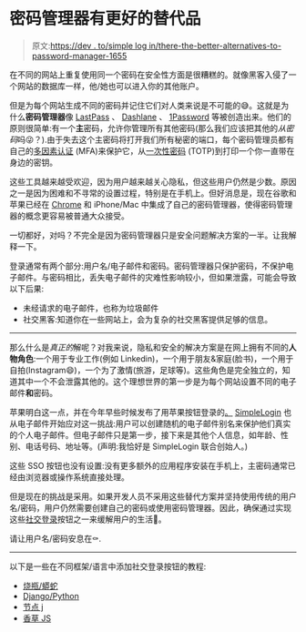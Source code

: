 # 密码管理器有更好的替代品

> 原文:[https://dev . to/simple log in/there-the-better-alternatives-to-password-manager-1655](https://dev.to/simplelogin/there-are-better-alternatives-to-password-manager-1655)

在不同的网站上重复使用同一个密码在安全性方面是很糟糕的。就像黑客入侵了一个网站的数据库一样，他/她也可以进入你的其他账户。

但是为每个网站生成不同的密码并记住它们对人类来说是不可能的😅。这就是为什么**密码管理器**像 [LastPass](https://www.lastpass.com) 、 [Dashlane](https://www.dashlane.com) 、 [1Password](https://1password.com) 等被创造出来。他们的原则很简单:有一个**主**密码，允许你管理所有其他密码(那么我们应该把其他的*从密码*吗😜？).由于失去这个主密码将打开我们所有秘密的端口，每个密码管理员都有自己的[多因素认证](https://en.wikipedia.org/wiki/Multi-factor_authentication) (MFA)来保护它，从[一次性密码](https://en.wikipedia.org/wiki/Time-based_One-time_Password_algorithm) (TOTP)到打印一个你一直带在身边的密钥。

这些工具越来越受欢迎，因为用户越来越关心隐私，但这些用户仍然是少数。原因之一是因为困难和不寻常的设置过程，特别是在手机上。但好消息是，现在谷歌和苹果已经在 [Chrome](https://passwords.google.com/intro) 和 iPhone/Mac 中集成了自己的密码管理器，使得密码管理器的概念更容易被普通大众接受。

一切都好，对吗？不完全是因为密码管理器只是安全问题解决方案的一半。让我解释一下。

登录通常有两个部分:用户名/电子邮件和密码。密码管理器只保护密码，不保护电子邮件。与密码相比，丢失电子邮件的灾难性影响较小，但如果泄露，可能会导致以下后果:

*   未经请求的电子邮件，也称为垃圾邮件
*   社交黑客:知道你在一些网站上，会为复杂的社交黑客提供足够的信息。

* * *

那么什么是*真正的*解呢？对我来说，隐私和安全的解决方案是在网上拥有不同的**人物角色**:一个用于专业工作(例如 Linkedin)，一个用于朋友&家庭(脸书)，一个用于自拍(Instagram😄)，一个为了激情(旅游，足球等)。这些角色是完全独立的，知道其中一个不会泄露其他的。这个理想世界的第一步是为每个网站设置不同的电子邮件**和**密码。

苹果明白这一点，并在今年早些时候发布了用苹果按钮登录的[。](https://developer.apple.com/sign-in-with-apple/) [SimpleLogin](https://simplelogin.io) 也从电子邮件开始应对这一挑战:用户可以创建随机的电子邮件别名来保护他们真实的个人电子邮件。但电子邮件只是第一步，接下来是其他个人信息，如年龄、性别、电话号码、地址等。(声明:我恰好是 SimpleLogin 联合创始人。)

这些 SSO 按钮也没有设置:没有更多额外的应用程序安装在手机上，主密码通常已经由浏览器或操作系统直接处理。

但是现在的挑战是采用。如果开发人员不采用这些替代方案并坚持使用传统的用户名/密码，用户仍然需要创建自己的密码或使用密码管理器。因此，确保通过实现这些[社交登录](https://en.wikipedia.org/wiki/Social_login)按钮之一来缓解用户的生活🙏。

请让用户名/密码安息在⚰️.

* * *

以下是一些在不同框架/语言中添加社交登录按钮的教程:

*   [烧瓶/蟒蛇](https://dev.to/simplelogin/create-a-flask-application-with-sso-login-f9m)
*   [Django/Python](https://simpleisbetterthancomplex.com/tutorial/2016/10/24/how-to-add-social-login-to-django.html)
*   [节点 j](https://docs.simplelogin.io/docs/passport/)
*   [香草 JS](https://docs.simplelogin.io/docs/frontend-js/)
